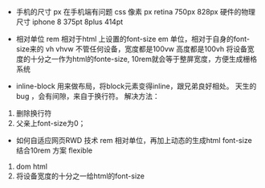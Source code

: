 - 手机的尺寸
px 在手机端有问题
css 像素 px   retina 750px           828px
硬件的物理尺寸 iphone 8 375pt   8plus 414pt

- 相对单位
rem 相对于html 上设置的font-size
em 单位，相对于自身的font-size来的
vh vhvw 不管任何设备，宽度都是100vw 高度都是100vh
将设备宽度的十分之一作为html的fonte-size, 10rem就会等于整屏宽度，方便生成栅格系统

- inline-block
用来做布局，将block元素变得inline，跟兄弟良好相处。
天生的bug ，会有间隙，来自于换行符。
解决方法：
1. 删除换行符
2. 父亲上font-size为0；

- 如何自适应网页RWD 技术
rem 相对单位，再加上动态的生成html font-size
结合10rem 方案 flexible
1. dom html 
2. 将设备宽度的十分之一给html的font-size